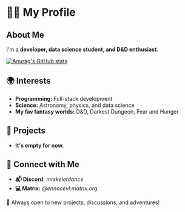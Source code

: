 # 🏴‍☠️ My Profile

## About Me
I'm a **developer, data science student, and D&D enthusiast**. 

[![Anurag's GitHub stats](https://github-readme-stats.vercel.app/api?username=Alikhan-Amandinov&show_icons=true&theme=transparent)](https://github.com/anuraghazra/github-readme-stats)

## 🌍 Interests
- **Programming:** Full-stack development 
- **Science:** Astronomy, physics, and data science  
- **My fav fantasy worlds:** D&D, Darkest Dungeon, Fear and Hunger

## 📌 Projects
- **It's empty for now.**

## 🔗 Connect with Me
- **📬 Discord:** *mrskeletdance*
- **💻 Matrix:** *@ennocevl:matrix.org*

🚀 Always open to new projects, discussions, and adventures!
